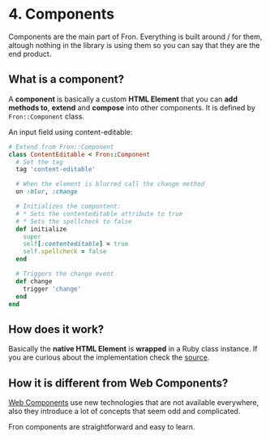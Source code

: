 # 4. Components
Components are the main part of Fron. Everything is built around / for them, altough nothing in the library is using them so you can say that they are the end product.

## What is a component?
A **component** is basically a custom **HTML Element** that you can **add methods to**, **extend** and **compose** into other components. It is defined by `Fron::Component` class.

An input field using content-editable:

```ruby
# Extend from Fron::Component
class ContentEditable < Fron::Component
  # Set the tag
  tag 'content-editable'

  # When the element is blurred call the change method
  on :blur, :change

  # Initializes the compontent:
  # * Sets the contenteditable attribute to true
  # * Sets the spellcheck to false
  def initialize
    super
    self[:contenteditable] = true
    self.spellcheck = false
  end

  # Triggers the change event
  def change
    trigger 'change'
  end
end
```

## How does it work?
Basically the **native HTML Element** is **wrapped** in a Ruby class instance. If you are curious about the implementation check the [source](https://github.com/digitalnatives/fron/blob/master/opal/fron/core/component.rb).

## How it is different from Web Components?
[Web Components](https://css-tricks.com/modular-future-web-components/) use new technologies that are not available everywhere, also they introduce a lot of concepts that seem odd and complicated.

Fron components are straightforward and easy to learn.
